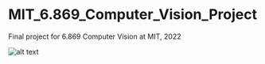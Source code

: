 # MIT_6.869_Computer_Vision_Project
Final project for 6.869 Computer Vision at MIT, 2022

![alt text](https://github.com/ryznefil/MIT_6.869_Computer_Vision_Project/blob/main/codebase/preview.png "Logo Title Text 1")
